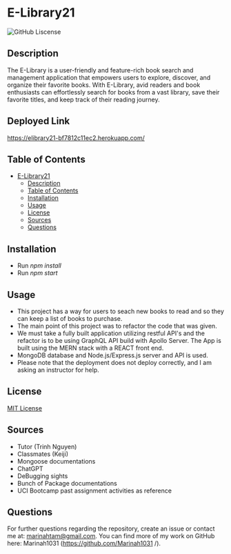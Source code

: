 # E-Library21

![GitHub Liscense](https://img.shields.io/badge/license-MIT-blue.svg)

## Description

The E-Library is a user-friendly and feature-rich book search and management application that empowers users to explore, discover, and organize their favorite books. With E-Library, avid readers and book enthusiasts can effortlessly search for books from a vast library, save their favorite titles, and keep track of their reading journey. 

## Deployed Link
https://elibrary21-bf7812c11ec2.herokuapp.com/

## Table of Contents

- [E-Library21](#e-library21)
  - [Description](#description)
  - [Table of Contents](#table-of-contents)
  - [Installation](#installation)
  - [Usage](#usage)
  - [License](#license)
  - [Sources](#sources)
  - [Questions](#questions)

## Installation

- Run *npm install*
- Run *npm start*


## Usage
- This project has a way for users to seach new books to read and so they can keep a list of books to purchase.
- The main point of this project was to refactor the code that was given.
- We must take a fully built application utilizing restful API's and the refactor is to be using GraphQL API build with Apollo Server. The App is built using the MERN stack with a REACT front end.
- MongoDB database and Node.js/Express.js server and API is used.
- Please note that the deployment does not deploy correctly, and I am asking an instructor for help.
  
## License

[MIT License](https://choosealicense.com/licenses/mit/)

## Sources
- Tutor (Trinh Nguyen)
- Classmates (Keiji)
- Mongoose documentations
- ChatGPT
- DeBugging sights
- Bunch of Package documentations
- UCI Bootcamp past assignment activities as reference

## Questions

For further questions regarding the repository, create an issue or contact me at: marinahtam@gmail.com. You can find more of my work on GitHub here: Marinah1031 (https://github.com/Marinah1031 /).
